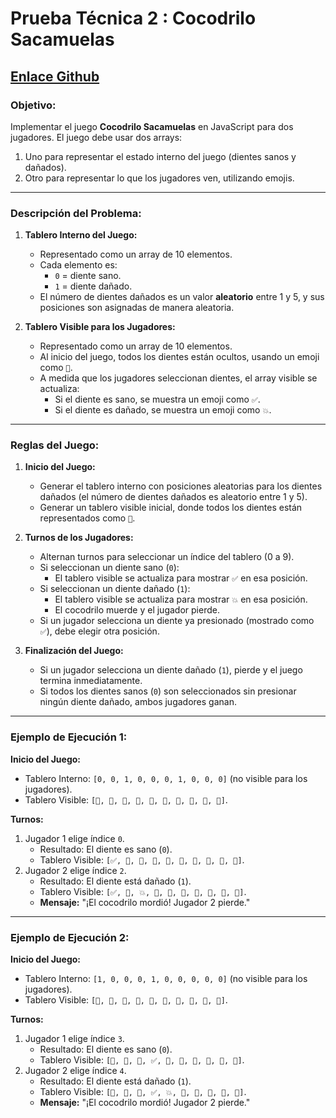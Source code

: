 # Prueba Técnica 2 : Cocodrilo Sacamuelas

## [Enlace Github](https://classroom.github.com/a/90JDGPIg)

### **Objetivo:**
Implementar el juego **Cocodrilo Sacamuelas** en JavaScript para dos jugadores. El juego debe usar dos arrays: 
1. Uno para representar el estado interno del juego (dientes sanos y dañados).
2. Otro para representar lo que los jugadores ven, utilizando emojis.

---

### **Descripción del Problema:**

1. **Tablero Interno del Juego:**
   - Representado como un array de 10 elementos.
   - Cada elemento es:
     - `0` = diente sano.
     - `1` = diente dañado.
   - El número de dientes dañados es un valor **aleatorio** entre 1 y 5, y sus posiciones son asignadas de manera aleatoria.

2. **Tablero Visible para los Jugadores:**
   - Representado como un array de 10 elementos.
   - Al inicio del juego, todos los dientes están ocultos, usando un emoji como `🦷`.
   - A medida que los jugadores seleccionan dientes, el array visible se actualiza:
     - Si el diente es sano, se muestra un emoji como `✅`.
     - Si el diente es dañado, se muestra un emoji como `💥`.

---

### **Reglas del Juego:**

1. **Inicio del Juego:**
   - Generar el tablero interno con posiciones aleatorias para los dientes dañados (el número de dientes dañados es aleatorio entre 1 y 5).
   - Generar un tablero visible inicial, donde todos los dientes están representados como `🦷`.

2. **Turnos de los Jugadores:**
   - Alternan turnos para seleccionar un índice del tablero (0 a 9).
   - Si seleccionan un diente sano (`0`):
     - El tablero visible se actualiza para mostrar `✅` en esa posición.
   - Si seleccionan un diente dañado (`1`):
     - El tablero visible se actualiza para mostrar `💥` en esa posición.
     - El cocodrilo muerde y el jugador pierde.
   - Si un jugador selecciona un diente ya presionado (mostrado como `✅`), debe elegir otra posición.

3. **Finalización del Juego:**
   - Si un jugador selecciona un diente dañado (`1`), pierde y el juego termina inmediatamente.
   - Si todos los dientes sanos (`0`) son seleccionados sin presionar ningún diente dañado, ambos jugadores ganan.

---

### **Ejemplo de Ejecución 1:**

**Inicio del Juego:**
- Tablero Interno: `[0, 0, 1, 0, 0, 0, 1, 0, 0, 0]` (no visible para los jugadores).
- Tablero Visible: `[🦷, 🦷, 🦷, 🦷, 🦷, 🦷, 🦷, 🦷, 🦷, 🦷]`.

**Turnos:**
1. Jugador 1 elige índice `0`.
   - Resultado: El diente es sano (`0`).
   - Tablero Visible: `[✅, 🦷, 🦷, 🦷, 🦷, 🦷, 🦷, 🦷, 🦷, 🦷]`.
2. Jugador 2 elige índice `2`.
   - Resultado: El diente está dañado (`1`).
   - Tablero Visible: `[✅, 🦷, 💥, 🦷, 🦷, 🦷, 🦷, 🦷, 🦷, 🦷]`.
   - **Mensaje:** "¡El cocodrilo mordió! Jugador 2 pierde."

---

### **Ejemplo de Ejecución 2:**

**Inicio del Juego:**
- Tablero Interno: `[1, 0, 0, 0, 1, 0, 0, 0, 0, 0]` (no visible para los jugadores).
- Tablero Visible: `[🦷, 🦷, 🦷, 🦷, 🦷, 🦷, 🦷, 🦷, 🦷, 🦷]`.

**Turnos:**
1. Jugador 1 elige índice `3`.
   - Resultado: El diente es sano (`0`).
   - Tablero Visible: `[🦷, 🦷, 🦷, ✅, 🦷, 🦷, 🦷, 🦷, 🦷, 🦷]`.
2. Jugador 2 elige índice `4`.
   - Resultado: El diente está dañado (`1`).
   - Tablero Visible: `[🦷, 🦷, 🦷, ✅, 💥, 🦷, 🦷, 🦷, 🦷, 🦷]`.
   - **Mensaje:** "¡El cocodrilo mordió! Jugador 2 pierde."